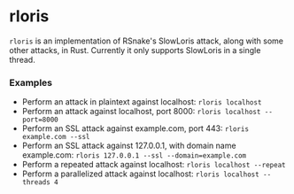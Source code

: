 # rloris

`rloris` is an implementation of RSnake's SlowLoris attack, along with some other attacks, in Rust.
Currently it only supports SlowLoris in a single thread.

### Examples

* Perform an attack in plaintext against localhost: `rloris localhost`
* Perform an attack against localhost, port 8000: `rloris localhost --port=8000`
* Perform an SSL attack against example.com, port 443: `rloris example.com --ssl`
* Perform an SSL attack against 127.0.0.1, with domain name example.com: `rloris 127.0.0.1 --ssl --domain=example.com`
* Perform a repeated attack against localhost: `rloris localhost --repeat`
* Perform a parallelized attack against localhost: `rloris localhost --threads 4`